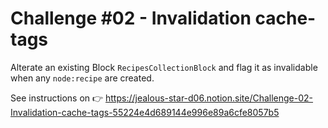 # Challenge #02 - Invalidation cache-tags

Alterate an existing Block `RecipesCollectionBlock` and flag it as invalidable when any `node:recipe` are created.

See instructions on 👉 https://jealous-star-d06.notion.site/Challenge-02-Invalidation-cache-tags-55224e4d689144e996e89a6cfe8057b5

